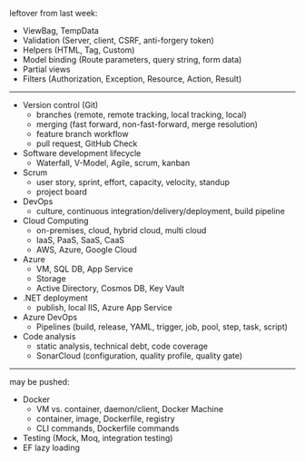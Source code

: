 leftover from last week:

- ViewBag, TempData
- Validation
(Server, client, CSRF, anti-forgery token)
- Helpers
(HTML, Tag, Custom)
- Model binding
(Route parameters, query string, form data)
- Partial views
- Filters (Authorization, Exception, Resource, Action, Result)

---

- Version control (Git)
    - branches (remote, remote tracking, local tracking, local)
    - merging (fast forward, non-fast-forward, merge resolution)
    - feature branch workflow
    - pull request, GitHub Check
- Software development lifecycle
    - Waterfall, V-Model, Agile, scrum, kanban
- Scrum
    - user story, sprint, effort, capacity, velocity, standup
    - project board
- DevOps
    - culture, continuous integration/delivery/deployment, build pipeline
- Cloud Computing
    - on-premises, cloud, hybrid cloud, multi cloud
    - IaaS, PaaS, SaaS, CaaS
    - AWS, Azure, Google Cloud
- Azure
    - VM, SQL DB, App Service
    - Storage
    - Active Directory, Cosmos DB, Key Vault
- .NET deployment
    - publish, local IIS, Azure App Service
- Azure DevOps
    - Pipelines (build, release, YAML, trigger, job, pool, step, task, script)
- Code analysis
    - static analysis, technical debt, code coverage
    - SonarCloud (configuration, quality profile, quality gate)

---

may be pushed:

- Docker
    - VM vs. container, daemon/client, Docker Machine
    - container, image, Dockerfile, registry
    - CLI commands, Dockerfile commands
- Testing (Mock, Moq, integration testing)
- EF lazy loading
